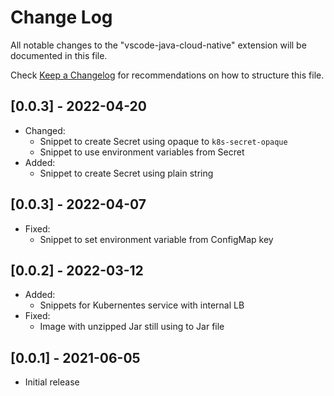 # Change Log

All notable changes to the "vscode-java-cloud-native" extension will be documented in this file.

Check [Keep a Changelog](http://keepachangelog.com/) for recommendations on how to structure this file.

## [0.0.3] - 2022-04-20

- Changed:
  - Snippet to create Secret using opaque to `k8s-secret-opaque`
  - Snippet to use environment variables from Secret
- Added:
  - Snippet to create Secret using plain string

## [0.0.3] - 2022-04-07

- Fixed:
  - Snippet to set environment variable from ConfigMap key

## [0.0.2] - 2022-03-12

- Added:
  - Snippets for Kubernentes service with internal LB
- Fixed:
  - Image with unzipped Jar still using to Jar file

## [0.0.1] - 2021-06-05

- Initial release